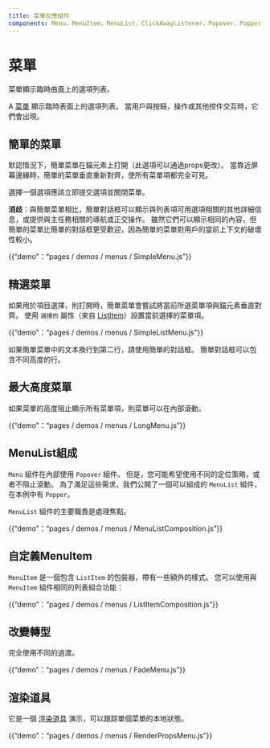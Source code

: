 ```yaml
---
title: 菜單反應組件
components: Menu，MenuItem，MenuList，ClickAwayListener，Popover，Popper
---
```

# 菜單

<p class="description">菜單顯示臨時曲面上的選項列表。</p>

A [菜單](https://material.io/design/components/menus.html) 顯示臨時表面上的選項列表。 當用戶與按鈕，操作或其他控件交互時，它們會出現。

## 簡單的菜單

默認情況下，簡單菜單在錨元素上打開（此選項可以通過props更改）。 當靠近屏幕邊緣時，簡單的菜單垂直重新對齊，使所有菜單項都完全可見。

選擇一個選項應該立即提交選項並關閉菜單。

**消歧**：與簡單菜單相比，簡單對話框可以顯示與列表項可用選項相關的其他詳細信息，或提供與主任務相關的導航或正交操作。 雖然它們可以顯示相同的內容，但簡單的菜單比簡單的對話框更受歡迎，因為簡單的菜單對用戶的當前上下文的破壞性較小。

{{“demo”：“pages / demos / menus / SimpleMenu.js”}}

## 精選菜單

如果用於項目選擇，則打開時，簡單菜單會嘗試將當前所選菜單項與錨元素垂直對齊。 使用 `選擇的` 屬性（來自 [ListItem](/api/list-item/)）設置當前選擇的菜單項。

{{“demo”：“pages / demos / menus / SimpleListMenu.js”}}

如果簡單菜單中的文本換行到第二行，請使用簡單的對話框。 簡單對話框可以包含不同高度的行。

## 最大高度菜單

如果菜單的高度阻止顯示所有菜單項，則菜單可以在內部滾動。

{{“demo”：“pages / demos / menus / LongMenu.js”}}

## MenuList組成

`Menu` 組件在內部使用 `Popover` 組件。 但是，您可能希望使用不同的定位策略，或者不阻止滾動。 為了滿足這些需求，我們公開了一個可以組成的 `MenuList` 組件，在本例中有 `Popper`。

`MenuList` 組件的主要職責是處理焦點。

{{“demo”：“pages / demos / menus / MenuListComposition.js”}}

## 自定義MenuItem

`MenuItem` 是一個包含 `ListItem` 的包裝器，帶有一些額外的樣式。 您可以使用與 `MenuItem` 組件相同的列表組合功能：

{{“demo”：“pages / demos / menus / ListItemComposition.js”}}

## 改變轉型

完全使用不同的過渡。

{{“demo”：“pages / demos / menus / FadeMenu.js”}}

## 渲染道具

它是一個 [渲染道具](https://reactjs.org/docs/render-props.html) 演示，可以跟踪單個菜單的本地狀態。

{{“demo”：“pages / demos / menus / RenderPropsMenu.js”}}